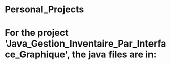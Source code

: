# Personal_Projects
# For the project 'Java_Gestion_Inventaire_Par_Interface_Graphique', the java files are in:
# 

